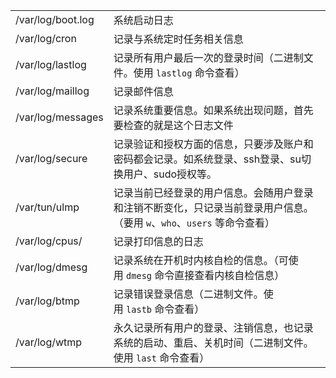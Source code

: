 
|   |   |
|---|---|
|/var/log/boot.log|系统启动日志|
|/var/log/cron|记录与系统定时任务相关信息|
|/var/log/lastlog|记录所有用户最后一次的登录时间（二进制文件。使用 `lastlog` 命令查看）|
|/var/log/maillog|记录邮件信息|
|/var/log/messages|记录系统重要信息。如果系统出现问题，首先要检查的就是这个日志文件|
|/var/log/secure|记录验证和授权方面的信息，只要涉及账户和密码都会记录。如系统登录、ssh登录、su切换用户、sudo授权等。|
|/var/tun/ulmp|记录当前已经登录的用户信息。会随用户登录和注销不断变化，只记录当前登录用户信息。（要用 `w`、`who`、`users` 等命令查看）|
|/var/log/cpus/|记录打印信息的日志|
|/var/log/dmesg|记录系统在开机时内核自检的信息。（可使用 `dmesg` 命令直接查看内核自检信息）|
|/var/log/btmp|记录错误登录信息（二进制文件。使用 `lastb` 命令查看）|
|/var/log/wtmp|永久记录所有用户的登录、注销信息，也记录系统的启动、重启、关机时间（二进制文件。使用 `last` 命令查看）|